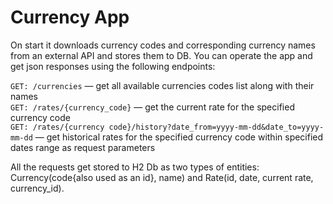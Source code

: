 # Currency App

On start it downloads currency codes and corresponding currency names from an external API and stores them to DB.
You can operate the app and get json responses using the following endpoints:

```GET: /currencies``` — get all available currencies codes list along with their names<br>
```GET: /rates/{currency_code}``` — get the current rate for the specified currency code<br>
```GET: /rates/{currency code}/history?date_from=yyyy-mm-dd&date_to=yyyy-mm-dd``` — get historical rates 
for the specified currency code within specified dates range as request parameters<br>

All the requests get stored to H2 Db as two types of entities: Currency(code{also used as an id}, name) 
and Rate(id, date, current rate, currency_id).
